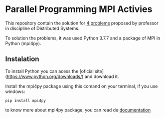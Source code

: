 # Parallel Programming MPI Activies
This repository contain the solution for [4 problems](https://github.com/manassesss/Parallel-Programming-MPI-Activies/wiki/About-the-problems) proposed by professor in discipline of Distributed Systems.

To solution the problems, it was used Python 3.7.7 and a package of MPI in Python (mpi4py).

## Instalation
To install Python you can acess the [oficial site] (https://www.python.org/downloads/) and download it.

Install the mpi4py package using this comand on your terminal, if you use windows:

`pip install mpi4py`

to know more about mpi4py package, you can read de [documentation](https://mpi4py.readthedocs.io/en/stable/index.html)

